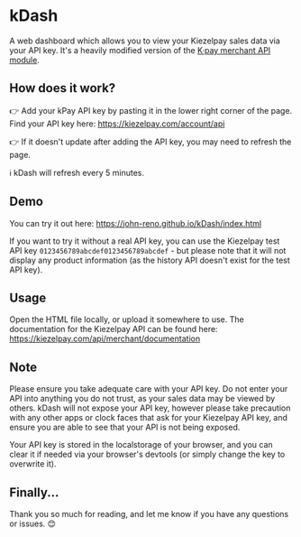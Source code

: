 # kDash
A web dashboard which allows you to view your Kiezelpay sales data via your API key. It's a heavily modified version of the [K·pay merchant API module](https://github.com/KiezelPay/fitbit_kpay_merchant_api).

## How does it work?

👉 Add your kPay API key by pasting it in the lower right corner of the page. Find your API key here: https://kiezelpay.com/account/api

👉 If it doesn't update after adding the API key, you may need to refresh the page.

ℹ️ kDash will refresh every 5 minutes.

## Demo

You can try it out here: https://john-reno.github.io/kDash/index.html

If you want to try it without a real API key, you can use the Kiezelpay test API key ```0123456789abcdef0123456789abcdef``` - but please note that it will not display any product information (as the history API doesn't exist for the test API key).

## Usage

Open the HTML file locally, or upload it somewhere to use. The documentation for the Kiezelpay API can be found here: https://kiezelpay.com/api/merchant/documentation

## Note

Please ensure you take adequate care with your API key. Do not enter your API into anything you do not trust, as your sales data may be viewed by others. kDash will not expose your API key, however please take precaution with any other apps or clock faces that ask for your Kiezelpay API key, and ensure you are able to see that your API is not being exposed. 

Your API key is stored in the localstorage of your browser, and you can clear it if needed via your browser's devtools (or simply change the key to overwrite it).

## Finally...

Thank you so much for reading, and let me know if you have any questions or issues. 😊
